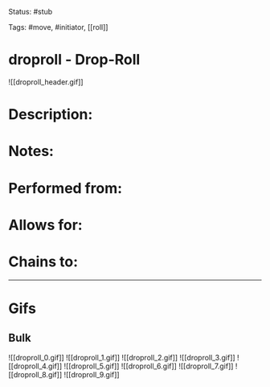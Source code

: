 Status: #stub

Tags: #move, #initiator, [[roll]]

# droproll - Drop-Roll
![[droproll_header.gif]]
# Description:


# Notes:


# Performed from:


# Allows for:


# Chains to:


___
# Gifs
## Bulk
![[droproll_0.gif]]
![[droproll_1.gif]]
![[droproll_2.gif]]
![[droproll_3.gif]]
![[droproll_4.gif]]
![[droproll_5.gif]]
![[droproll_6.gif]]
![[droproll_7.gif]]
![[droproll_8.gif]]
![[droproll_9.gif]]
